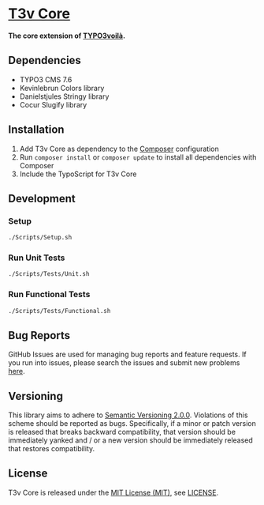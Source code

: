 [T3v Core]
==========

**The core extension of [TYPO3voilà].**

Dependencies
------------

* TYPO3 CMS 7.6
* Kevinlebrun Colors library
* Danielstjules Stringy library
* Cocur Slugify library

Installation
------------

1. Add T3v Core as dependency to the [Composer] configuration
2. Run `composer install` or `composer update` to install all dependencies with Composer
3. Include the TypoScript for T3v Core

Development
-----------

### Setup

```sh
./Scripts/Setup.sh
```

### Run Unit Tests

```sh
./Scripts/Tests/Unit.sh
```

### Run Functional Tests

```sh
./Scripts/Tests/Functional.sh
```

Bug Reports
-----------

GitHub Issues are used for managing bug reports and feature requests. If you run into issues, please search the issues and submit new
problems [here].

Versioning
----------

This library aims to adhere to [Semantic Versioning 2.0.0]. Violations of this scheme should be reported as bugs. Specifically, if a minor
or patch version is released that breaks backward compatibility, that version should be immediately yanked and / or a new version should be
immediately released that restores compatibility.

License
-------

T3v Core is released under the [MIT License (MIT)], see [LICENSE].

[Acceptance testing TYPO3]: https://wiki.typo3.org/Acceptance_testing "Acceptance testing TYPO3"
[Automated testing TYPO3]: https://wiki.typo3.org/Automated_testing "Automated testing TYPO3"
[Composer]: https://getcomposer.org "Dependency Manager for PHP"
[Functional testing TYPO3]: https://wiki.typo3.org/Functional_testing "Functional testing TYPO3"
[here]: https://github.com/t3v/t3v_core/issues "GitHub Issue Tracker"
[LICENSE]: https://raw.githubusercontent.com/t3v/t3v_core/master/LICENSE "License"
[MIT License (MIT)]: http://opensource.org/licenses/MIT "The MIT License (MIT)"
[Semantic Versioning 2.0.0]: http://semver.org "Semantic Versioning 2.0.0"
[T3v Core]: https://t3v.github.io/t3v_core/ "The core extension of TYPO3voilà."
[TYPO3voilà]: https://github.com/t3v "“UH LÁLÁ, TYPO3!”"
[Unit Testing TYPO3]: https://wiki.typo3.org/Unit_Testing_TYPO3 "Unit testing TYPO3"
